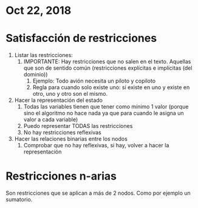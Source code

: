 # Oct 22, 2018

# Satisfacción de restricciones

1. Listar las restricciones:
    1. IMPORTANTE: Hay restricciones que no salen en el texto. Aquellas que son de sentido común (restricciones explícitas e implícitas (del dominio))
        1. Ejemplo: Todo avión necesita un piloto y copiloto
        2. Regla para cuando solo existe uno: si existe en uno y existe en otro, uno y otro son el mismo.
2. Hacer la representación del estado
    1. Todas las variables tienen que tener como mínimo 1 valor (porque sino el algoritmo no hace nada ya que para cuando le asigna un valor a cada variable)
    2. Puedo representar TODAS las restricciones
    3. No hay restricciones reflexivas
3. Hacer las relaciones binarias entre los nodos
    1. Comprobar que no hay reflexivas, si hay, volver a hacer la representación

# Restricciones n-arias

Son restricciones que se aplican a más de 2 nodos. Como por ejemplo un sumatorio.